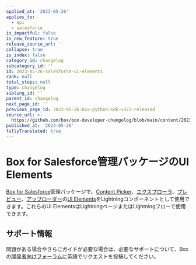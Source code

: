 ```yaml
---
applied_at: '2023-05-26'
applies_to:
  - api
  - salesforce
is_impactful: false
is_new_feature: true
release_source_url: ''
collapse: true
is_index: false
category_id: changelog
subcategory_id: ''
id: 2023-05-26-salesforce-ui-elements
rank: null
total_steps: null
type: changelog
sibling_id: ''
parent_id: changelog
next_page_id: ''
previous_page_id: 2023-05-26-box-python-sdk-v372-released
source_url: >-
  https://github.com/box/box-developer-changelog/blob/main/content/2023/05-26-salesforce-ui-elements.md
published_at: '2023-05-26'
fullyTranslated: true
---
```

# Box for Salesforce管理パッケージのUI Elements

[Box for Salesforce][1]管理パッケージで、[Content Picker][3]、[エクスプローラ][4]、[プレビュー][5]、[アップローダー][6]の[UI Elements][2]をLightningコンポーネントとして使用できます。これらのUI ElementsはLightningページまたはLightningフローで使用できます。

## サポート情報

問題がある場合やさらにガイドが必要な場合は、必要なサポートについて、Boxの[開発者向けフォーラム][7]に英語でリクエストを投稿してください。

[1]: g://tooling/salesforce-toolkit/

[2]: g://embed/ui-elements/

[3]: g://embed/ui-elements/picker/

[4]: g://embed/ui-elements/explorer

[5]: g://embed/ui-elements/preview

[6]: g://embed/ui-elements/uploader

[7]: https://support.box.com/hc/en-us/community/topics/360001932973-Platform-and-Developer-Forum
